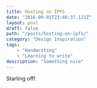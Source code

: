 ```yaml
---
title: Hosting on IPFS
date: "2016-09-01T23:46:37.121Z"
layout: post
draft: false
path: "/posts/hosting-on-ipfs/"
category: "Design Inspiration"
tags:
    - "Handwriting"
    - "Learning to write"
description: "Something nice"
---
```


Starting off!
